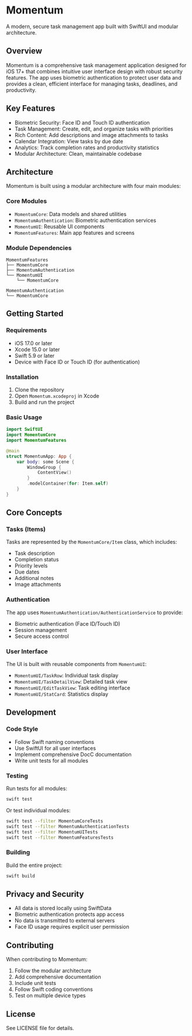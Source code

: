 # Momentum

A modern, secure task management app built with SwiftUI and modular architecture.

## Overview

Momentum is a comprehensive task management application designed for iOS 17+ that combines intuitive user interface design with robust security features. The app uses biometric authentication to protect user data and provides a clean, efficient interface for managing tasks, deadlines, and productivity.

## Key Features

- Biometric Security: Face ID and Touch ID authentication
- Task Management: Create, edit, and organize tasks with priorities
- Rich Content: Add descriptions and image attachments to tasks
- Calendar Integration: View tasks by due date
- Analytics: Track completion rates and productivity statistics
- Modular Architecture: Clean, maintainable codebase

## Architecture

Momentum is built using a modular architecture with four main modules:

### Core Modules

- ``MomentumCore``: Data models and shared utilities
- ``MomentumAuthentication``: Biometric authentication services
- ``MomentumUI``: Reusable UI components
- ``MomentumFeatures``: Main app features and screens

### Module Dependencies

```
MomentumFeatures
├── MomentumCore
├── MomentumAuthentication
└── MomentumUI
    └── MomentumCore

MomentumAuthentication
└── MomentumCore
```

## Getting Started

### Requirements

- iOS 17.0 or later
- Xcode 15.0 or later
- Swift 5.9 or later
- Device with Face ID or Touch ID (for authentication)

### Installation

1. Clone the repository
2. Open `Momentum.xcodeproj` in Xcode
3. Build and run the project

### Basic Usage

```swift
import SwiftUI
import MomentumCore
import MomentumFeatures

@main
struct MomentumApp: App {
    var body: some Scene {
        WindowGroup {
            ContentView()
        }
        .modelContainer(for: Item.self)
    }
}
```

## Core Concepts

### Tasks (Items)

Tasks are represented by the ``MomentumCore/Item`` class, which includes:
- Task description
- Completion status
- Priority levels
- Due dates
- Additional notes
- Image attachments

### Authentication

The app uses ``MomentumAuthentication/AuthenticationService`` to provide:
- Biometric authentication (Face ID/Touch ID)
- Session management
- Secure access control

### User Interface

The UI is built with reusable components from ``MomentumUI``:
- ``MomentumUI/TaskRow``: Individual task display
- ``MomentumUI/TaskDetailView``: Detailed task view
- ``MomentumUI/EditTaskView``: Task editing interface
- ``MomentumUI/StatCard``: Statistics display

## Development

### Code Style

- Follow Swift naming conventions
- Use SwiftUI for all user interfaces
- Implement comprehensive DocC documentation
- Write unit tests for all modules

### Testing

Run tests for all modules:

```bash
swift test
```

Or test individual modules:

```bash
swift test --filter MomentumCoreTests
swift test --filter MomentumAuthenticationTests
swift test --filter MomentumUITests
swift test --filter MomentumFeaturesTests
```

### Building

Build the entire project:

```bash
swift build
```

## Privacy and Security

- All data is stored locally using SwiftData
- Biometric authentication protects app access
- No data is transmitted to external servers
- Face ID usage requires explicit user permission

## Contributing

When contributing to Momentum:

1. Follow the modular architecture
2. Add comprehensive documentation
3. Include unit tests
4. Follow Swift coding conventions
5. Test on multiple device types

## License

See LICENSE file for details.